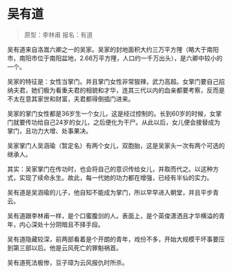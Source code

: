 # 吴有道

> 原型：李林甫
> 报名：有道

吴有道来自洛嵩六卿之一的吴家。吴家的封地面积大约三万平方䧉（略大于南阳市，南阳市位于南阳盆地，2.66万平方䧉，人口约一千万出头），是六卿中较小的一个。

吴家的特征是：女性当掌门。并且掌门女性非常狠辣，武力高超。女掌门要自己招纳夫君，她们极为看重夫君的相貌和才华，连其三代以内的血亲都要考察，反而是不太在意其家世和财富，夫君都得倒插门进来。

吴家的掌门女性都是36岁生一个女儿，这是经过控制的。长到60岁的时候，女掌门就要传功给自己24岁的女儿，之后便化为干尸。从此以后，女儿便会接替成为掌门，且功力大增、处事果决。

吴家掌门人吴涵瑜（暂定名）有两个女儿，双胞胎，这是吴家头一次有两个可选的继承人。

其实：吴家掌门在传功时，也会将自己的意识传给女儿，并取而代之。以这种方式，实现了续命永生。故此，每一代她的功力都在增强，已经有半仙的实力。

吴有道是吴涵瑜的儿子，他自知不能成为掌门，所以早早进入朝堂，并且平步青云。

吴有道跟李林甫一样，是个口蜜腹剑的人。表面上，是个英俊潇洒且才华横溢的青年，内心深处十分阴暗且不择手段。

吴有道隐藏较深，前两部看着是个开朗的青年，戏份不多，开始大规模干坏事要压到第三部以后。他是云风死亡的罪魁祸首。

吴有道死法极惨，豆子璋为云风报仇时所杀。